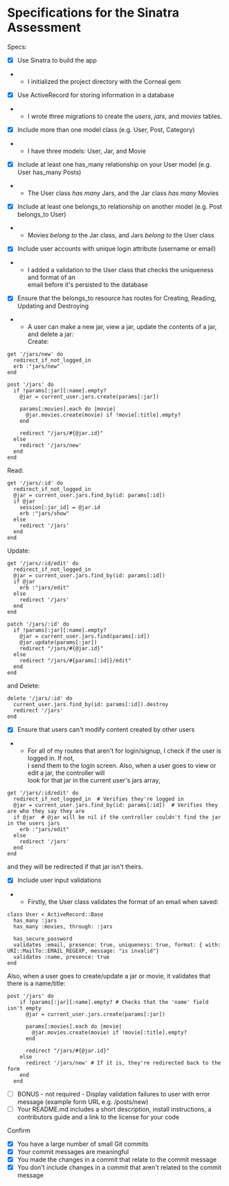 # Specifications for the Sinatra Assessment

Specs:
- [x] Use Sinatra to build the app
- - I initialized the project directory with the Corneal gem
- [x] Use ActiveRecord for storing information in a database
- - I wrote three migrations to create the *users*, *jars*, and *movies* tables.
- [x] Include more than one model class (e.g. User, Post, Category)
- - I have three models: User, Jar, and Movie
- [x] Include at least one has_many relationship on your User model (e.g. User has_many Posts)
- - The User class *has many* Jars, and the Jar class *has many* Movies
- [x] Include at least one belongs_to relationship on another model (e.g. Post belongs_to User)
- - Movies *belong to* the Jar class, and Jars *belong to* the User class 
- [x] Include user accounts with unique login attribute (username or email)
- - I added a validation to the User class that checks the uniqueness and format of an  
email before it's persisted to the database
- [x] Ensure that the belongs_to resource has routes for Creating, Reading, Updating and Destroying
- - A user can make a new jar, view a jar, update the contents of a jar, and delete a jar:  
Create:
```
get '/jars/new' do
  redirect_if_not_logged_in
  erb :"jars/new"
end

post '/jars' do
  if !params[:jar][:name].empty?
    @jar = current_user.jars.create(params[:jar])

    params[:movies].each do |movie|
      @jar.movies.create(movie) if !movie[:title].empty?
    end

    redirect "/jars/#{@jar.id}"
  else
    redirect '/jars/new'
  end
end
```  
Read:  
  ```
  get '/jars/:id' do
    redirect_if_not_logged_in
    @jar = current_user.jars.find_by(id: params[:id])
    if @jar
      session[:jar_id] = @jar.id
      erb :"jars/show"
    else
      redirect '/jars'
    end
  end
  ```  
Update:  
```
get '/jars/:id/edit' do
  redirect_if_not_logged_in
  @jar = current_user.jars.find_by(id: params[:id])
  if @jar
    erb :"jars/edit"
  else
    redirect '/jars'
  end
end

patch '/jars/:id' do
  if !params[:jar][:name].empty?
    @jar = current_user.jars.find(params[:id])
    @jar.update(params[:jar])
    redirect "/jars/#{@jar.id}"
  else
    redirect "/jars/#{params[:id]}/edit"
  end
end
```
and Delete:  
```
delete '/jars/:id' do
  current_user.jars.find_by(id: params[:id]).destroy
  redirect '/jars'
end
```
- [x] Ensure that users can't modify content created by other users
- - For all of my routes that aren't for login/signup, I check if the user is logged in. If not,  
I send them to the login screen. Also, when a user goes to view or edit a jar, the controller will  
look for that jar in the current user's jars array,  
```
get '/jars/:id/edit' do
  redirect_if_not_logged_in  # Verifies they're logged in
  @jar = current_user.jars.find_by(id: params[:id])  # Verifies they are who they say they are
  if @jar  # @jar will be nil if the controller couldn't find the jar in the users jars
    erb :"jars/edit"
  else
    redirect '/jars'
  end
end
```
and they will be redirected if that jar isn't theirs.
- [x] Include user input validations
- - Firstly, the User class validates the format of an email when saved:  
```
class User < ActiveRecord::Base
  has_many :jars
  has_many :movies, through: :jars

  has_secure_password
  validates :email, presence: true, uniqueness: true, format: { with: URI::MailTo::EMAIL_REGEXP, message: "is invalid"}
  validates :name, presence: true
end
```
Also, when a user goes to create/update a jar or movie, it validates that there is a name/title:  
```
post '/jars' do
    if !params[:jar][:name].empty? # Checks that the 'name' field isn't empty
      @jar = current_user.jars.create(params[:jar])

      params[:movies].each do |movie|
        @jar.movies.create(movie) if !movie[:title].empty?
      end

      redirect "/jars/#{@jar.id}"
    else
      redirect '/jars/new' # If it is, they're redirected back to the form
    end
  end
```
- [ ] BONUS - not required - Display validation failures to user with error message (example form URL e.g. /posts/new)
- [ ] Your README.md includes a short description, install instructions, a contributors guide and a link to the license for your code

Confirm
- [x] You have a large number of small Git commits
- [x] Your commit messages are meaningful
- [x] You made the changes in a commit that relate to the commit message
- [x] You don't include changes in a commit that aren't related to the commit message
